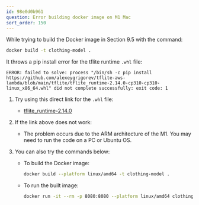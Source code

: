 ```yaml
---
id: 98e0d0b961
question: Error building docker image on M1 Mac
sort_order: 150
---
```


While trying to build the Docker image in Section 9.5 with the command:

```bash
docker build -t clothing-model .
```

It throws a pip install error for the tflite runtime `.whl` file:

```
ERROR: failed to solve: process "/bin/sh -c pip install https://github.com/alexeygrigorev/tflite-aws-lambda/blob/main/tflite/tflite_runtime-2.14.0-cp310-cp310-linux_x86_64.whl" did not complete successfully: exit code: 1
```

1. Try using this direct link for the `.whl` file:
   - [tflite_runtime-2.14.0](https://github.com/alexeygrigorev/tflite-aws-lambda/raw/main/tflite/tflite_runtime-2.14.0-cp310-cp310-linux_x86_64.whl)

2. If the link above does not work:
   - The problem occurs due to the ARM architecture of the M1. You may need to run the code on a PC or Ubuntu OS.

3. You can also try the commands below:
   
   - To build the Docker image:
     
     ```bash
     docker build --platform linux/amd64 -t clothing-model .
     ```

   - To run the built image:
     
     ```bash
     docker run -it --rm -p 8080:8080 --platform linux/amd64 clothing-model:latest
     ```